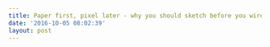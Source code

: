 ```yaml
---
title: Paper first, pixel later - why you should sketch before you wireframe
date: '2016-10-05 08:02:39'
layout: post
---
```

